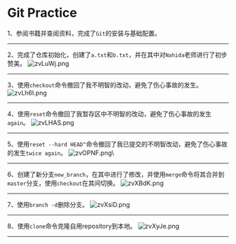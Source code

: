 # Git Practice
1、参阅书籍并查阅资料，完成了`Git`的安装与基础配置。

---
2、完成了仓库初始化，创建了`a.txt`和`b.txt`，并在其中对`Nahida`老师进行了初步赞美。
![zvLuWj.png](https://s1.ax1x.com/2022/12/25/zvLuWj.png)

---
3、使用`checkout`命令撤回了我不明智的改动，避免了伤心事故的发生。
![zvLh6I.png](https://s1.ax1x.com/2022/12/25/zvLh6I.png)

---
4、使用`reset`命令撤回了我暂存区中不明智的改动，避免了伤心事故的发生`again`。
![zvLHAS.png](https://s1.ax1x.com/2022/12/25/zvLHAS.png)

---
5、使用`reset --hard HEAD^`命令撤回了我已提交的不明智改动，避免了伤心事故的发生`twice again`。
![zvOPNF.png](https://s1.ax1x.com/2022/12/25/zvOPNF.png)\

---
6、创建了新分支`new_branch`，在其中进行了修改，并使用`merge`命令将其合并到`master`分支，使用`checkout`在其间切换。
![zvXBdK.png](https://s1.ax1x.com/2022/12/25/zvXBdK.png)

---
7、使用`branch -d`删除分支。
![zvXsiD.png](https://s1.ax1x.com/2022/12/25/zvXsiD.png)

---
8、使用`clone`命令克隆自用repository到本地。
![zvXyJe.png](https://s1.ax1x.com/2022/12/25/zvXyJe.png)

---